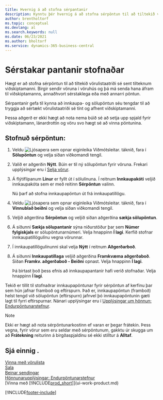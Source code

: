 ```yaml
---
title: Hvernig á að stofna sérpantanir
description: Kynntu þér hvernig á að stofna sérpöntun til að tiltekið vörulistaatriði sé sent tilteknum viðskiptamanni.
author: brentholtorf
ms.topic: conceptual
ms.devlang: al
ms.search.keywords: null
ms.date: 06/23/2021
ms.author: bholtorf
ms.service: dynamics-365-business-central
---
```

# Sérstakar pantanir stofnaðar

Hægt er að stofna sérpöntun til að tiltekið vörulistaatriði sé sent tilteknum viðskiptamanni. Birgir sendir vöruna í vöruhús og þá má senda hana áfram til viðskiptamanns, annaðhvort sérstaklega eða með annarri pöntun.  

Sérpantanir gefa til kynna að innkaupa- og sölupöntun séu tengdar til að tryggja að sértækt vörulistaatriði sé tínt og afhent viðskiptamanni.  

Þessa aðgerð er ekki hægt að nota nema búið sé að setja upp spjald fyrir viðskiptamann, lánardrottin og vöru svo hægt sé að vinna pöntunina.  

## Stofnuð sérpöntun:

1.  Veldu ![Ljósapera sem opnar eiginleika Viðmótsleitar.](media/ui-search/search_small.png "Segðu mér hvað þú vilt gera") táknið, fara í **Sölupöntun** og velja síðan viðkomandi tengil.  
2. Valið er aðgerðin **Nýtt**. Búin er til ný  sölupöntun fyrir vöruna. Frekari upplýsingar eru í [Selja vörur](sales-how-sell-products.md).
3.  Á flýtiflipanum **Línur** er fyllt út í sölulínuna. Í reitnum **Innkaupakóti** veljið innkaupakóta sem er með reitinn **Sérpöntun** valinn.

    Nú þarf að stofna innkaupapöntun út frá innkaupatillögu.  
4. Veldu ![Ljósapera sem opnar eiginleika Viðmótsleitar.](media/ui-search/search_small.png "Segðu mér hvað þú vilt gera") táknið, fara í **Vinnublað beiðni** og velja síðan viðkomandi tengil.  
5. Veljið aðgerðina **Sérpöntun** og veljið síðan aðgerðina **sækja sölupöntun**.  
6.  Á síðunni **Sækja sölupantanir** sýna niðurstöður þar sem **Númer fylgiskjals** er sölupöntunarnúmeri. Velja hnappinn **Í lagi**. Kerfið stofnar innkaupatillögulínu vegna vörunnar.  
7.  Í innkaupatillögulínunni skal velja **Nýtt** í reitnum **Aðgerðarboð**.  
8.  Á síðunni **Innkaupatillaga** veljið aðgerðina **Framkvæma aðgerðaboð**. Síðan **Framkv. aðgerðaboð - Beiðni** opnast. Velja hnappinn **Í lagi**.  

    Þá birtast boð þess efnis að innkaupapantanir hafi verið stofnaðar. Velja hnappinn **Í lagi**.  

Tekið er tillit til stofnaðrar innkaupapöntunar fyrir sérpöntun af kerfinu þar sem hún jafnar framboð og eftirspurn. Það er, innkaupapöntun (framboð) helst tengd við sölupöntun (eftirspurn) jafnvel þó innkaupapöntunin gæti lagt til fyrri eftirspurnar. Nánari upplýsingar eru í [Upplýsingar um hönnun: Endurpöntunarstefnur](design-details-reservation-order-tracking-and-action-messaging.md).  

> [!NOTE]  
>  Ekki er hægt að nota sérpöntunarkostinn ef varan er þegar frátekin. Þess vegna, fyrir vörur sem eru seldar með sérpöntunum, gakktu úr skugga um að **Frátekning** reiturinn á birgðaspjaldinu sé ekki stilltur á **Alltaf**.  

## Sjá einnig .

[Vinna með vörulista](inventory-how-work-nonstock-items.md)  
[Sala](sales-manage-sales.md)  
[Beinar sendingar](sales-how-drop-shipment.md)   
[Hönnunarupplýsingar: Endurpöntunarstefnur](design-details-reservation-order-tracking-and-action-messaging.md)  
[Vinna með [!INCLUDE[prod_short](includes/prod_short.md)]](ui-work-product.md)


[!INCLUDE[footer-include](includes/footer-banner.md)]
